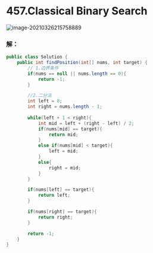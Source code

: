 # 457.Classical Binary Search

![image-20210326215758889](https://raw.githubusercontent.com/TWDH/Leetcode-From-Zero/pictures/img/image-20210326215758889.png)

### 解：

```java
public class Solution {
    public int findPosition(int[] nums, int target) {
        // 1.边界条件
        if(nums == null || nums.length == 0){
            return -1;
        }

        //2.二分法
        int left = 0;
        int right = nums.length - 1;
        
        while(left + 1 < right){
            int mid = left + (right - left) / 2;
            if(nums[mid] == target){
                return mid;
            }
            else if(nums[mid] < target){
                left = mid;
            }
            else{
                right = mid;
            }
        }

        if(nums[left] == target){
            return left;
        }

        if(nums[right] == target){
            return right;
        }

        return -1;
    }
}
```

